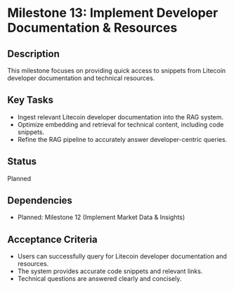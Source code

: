 # Milestone 13: Implement Developer Documentation & Resources

## Description
This milestone focuses on providing quick access to snippets from Litecoin developer documentation and technical resources.

## Key Tasks
*   Ingest relevant Litecoin developer documentation into the RAG system.
*   Optimize embedding and retrieval for technical content, including code snippets.
*   Refine the RAG pipeline to accurately answer developer-centric queries.

## Status
Planned

## Dependencies
*   Planned: Milestone 12 (Implement Market Data & Insights)

## Acceptance Criteria
*   Users can successfully query for Litecoin developer documentation and resources.
*   The system provides accurate code snippets and relevant links.
*   Technical questions are answered clearly and concisely.
